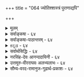 +++
title = "064 ज्योतिश्शास्त्रं पुराणाद्यपि"

+++
<details><summary>मूलम्</summary>

ज्योतिश्शास्त्रं पुराणाद्यपि न हि निगमग्राह्यमन्योन्यबाध्यं विद्यास्थाने तु सर्वं प्रतिनियतनिजोपक्रियांशे प्रमाणम् ।  
तात्पर्यं तर्कणीयं तदिह बहुविदा भूपरिध्यादिभे(दे)दैः दुर्ज्ञानं सर्वथा यन्मुनिभिरपि परैस्तत्र तूदासितव्यम् ॥ ६४ ॥
</details>

<details><summary>सर्वाङ्कषा - ६४</summary>

तु 

आर्षाणां ग्रन्थानां परस्परं विरोधे, कथमस्माभिः वर्तितव्यम्? इत्यत्र तत्त्वं शिक्षयति - ज्योति - रित्यादिना । **निगमग्राह्यम्** = निगमेन वेदेन स्वाङ्गतया परिग्राह्यं ज्योतिश्शास्त्रम्, **पुराणाद्यपि** = इतिहासपुराणादिकं च अन्योन्यबाध्यं न **हि** = परस्परबाध्यबाधकरूपं कदापि न भवति । सर्वं तु विद्यास्थानं– 'अङ्गानि वेदाश्चत्वारो मीमांसा न्यायविस्तरः । पुराणं धर्मशास्त्रं च विद्या ह्येताश्चतुर्दश ॥' इति । 'पुराण तर्कमीमांसाधर्मशास्त्राङ्गमिश्रिताः । वेदाः स्थानानि विद्यानां धर्मस्य च चतुर्दश ।' इति च ब्रह्मर्षिभिः परिगणितानि मीमांसान्यायविस्तरादीनि विद्यास्थानानि सर्वाणि **प्रतिनियतनिजोपक्रियांशे** = व्यवस्थिततया तत्तत्साध्योपकारांशे प्रमाणम् । कुत्रचित्तेषां परस्परविरोधप्रतीतौ किं कर्तव्यमित्यत्राह - तात्पर्यमित्यादि । **तत्** = तस्मात् **इह** =प्रकृतविषयेषु **बहुविदा** = अन्यन्तसूक्ष्मविशालबुद्धिमता, **भूपरिध्यादिभेदैः** = भूमेः परिमाणपरिसरादिविशेषादिभिः **तात्पर्यम्** = अन्तरङ्गाशयः **तर्कणीयम्** = ऊहनीयम् । अत्यन्तविरोधप्रतीतौ, 



[[116]]

[कालोऽतिरिक्तः ] 

65. 

सूर्यावृत्त्याद्युपाधिव्यतिकरवशतः कालताऽस्त्वम्बरादेः 

अन्यस्मिन्नन्यधर्मोपनयननियमः प्राग्वदत्रेति चेन्न । 



तैरेव पक्षभेदप्रदर्शनादौ वा का गतिरित्यत्राह - दुर्ज्ञानमित्यादि । **मुनिभिरपि** = तत्तादृशमहर्षिभिरपि **यत्** = यादृशं तत्त्वं **दुर्ज्ञानम्** = ज्ञातुमशक्यमभूत्, यतः पक्षभेदादिकं प्रदर्श्यते, तत्र **तु** = तादृशविषयेषु परैःः अस्मदादिभिः अनृषिभिः **उदासितव्यम्** = केवलस्वबुद्ध्या खण्डनमण्डनादिष्वनवतरद्भिः तटस्थ बुद्ध्या तूष्णीं स्थातव्यम् । अथवा तपसा तत्त्वमन्वेष्टव्यम् ॥ 

अत्रेदमवधेयम् – 'श्रुतिश्च भिन्ना स्मृतयश्च भिन्नाः महामतीनां मतयश्च भिन्नाः । नैको ऋषिर्यस्य मतं प्रमाणम् महाजनो येन गतस्स पन्थाः ॥' इति महाभारतवचनं सर्वविदितम् । परन्त्विदं धर्मस्य सूक्ष्मतामधिकृत्यैव प्रवृत्तमिति 'पन्थाः' इति पदेनैव ज्ञायते । 'क्रिया विकल्प्यते, न तु वस्तु' इति न्यायेन धर्माचरणविषये विकल्पादिकं सर्वैरङ्गीकृतम् । वस्तुषु विकल्पो न संभवतीत्यपि प्रायिकम् । कृकलासप्रभृतिप्राणिनां शरीरवर्णः स्वावासानुगुणं परिवर्तत इति सर्वप्रसिद्धम् । जलचरः प्राणिविशेषः कश्चित् एकस्मिन्नेव समये स्त्र्यपि भवति, पुमानपि भवति । सुसूक्ष्मपरीक्षणे उपादानोपादेयभावस्थले कदाचिद्वस्तुन्यपि विकल्पास्संभवन्ति । अतः एव - 'एकत्वे सति नानात्वं नानात्वे सति चैकता । अचिन्त्यं ब्रह्मणो रुपं कस्तद्वेदितुमर्हति ॥' (वे.सं.) इति ब्रह्मणोऽप्यत्यन्तविचित्ररूपत्वं वर्ण्यते । अत्र 'सति' द्वयेनैकत्वनानात्वयोस्समानकालिकत्वमुक्तमप्यवधेयम् । एवमेव भगवद्विभूतेरप्यत्यन्तविचित्रत्वं वर्ण्यते ' इदं हि विश्वं भगवानिवेतरः' ( भाग. 9-5-20) इति । इदं विश्वं हि इतरो भगवानिवानन्तोऽपरिच्छिन्नः, दुर्ज्ञेयश्चेत्यर्थः । अतो वृथा चर्चाः परित्यज्य तपःप्रभृतिसाधनानुष्ठानपरेर्नरैर्भवितव्यम् । 'भिद्यते हृदयग्रन्थिः छिद्यन्ते सर्वसंशयाः । क्षीयन्ते चास्य कर्माणि तस्मिन् दृष्टे परावरे ॥' (मुं.2-2-8 ) इति श्रुतिः । अद्य तु खगोलशास्त्रादिकं बहुधाभिवर्धितम् प्रयोगार्हमेव निश्चप्रचं दृश्यते । किं बहुना ! शस्त्रचिकित्सया मानवानां हृदयादिकमेव अन्यदीयहृदयादियोजनया परिवर्त्यते चिकित्सकैः । अतः 

क 

[[1]]

अद्य विज्ञानवृद्धिस्तु बहुधा दृश्यतेऽद्भुता । क्षीणं त्वध्यात्मविज्ञानं समस्या वर्धते ततः ॥ ज्ञानविज्ञाननिकषाशिलादिषु परीक्षकैः । घृष्ट्वा घृष्ट्वा पदार्थानां स्वभावादिपरीक्षया ॥ 

तत्त्वं सम्यङ्विनिश्चित्य वक्तव्यं विबुधोत्तमैः । नो चेल्लुप्येत श्रद्धादिः, सर्वनाशाय तद्भवेत् ॥ तपःप्रभृतिभिर्दीर्घकालाविरतसेवितैः । निरुपाधिकभक्त्यादिप्रसन्नस्येश्वरस्य च ॥ 

महात्मनां च कृपया प्राप्यं ज्ञानं यदुच्यते । शक्यं कथं वा तल्लब्धं केवलैर्ग्रन्थपतिभिः ॥ ६४ ॥
</details>

<details><summary>सर्वाङ्कषा-पाठान्तरम् - ६४</summary>

आर्षाणां ग्रन्थानां परस्परं विरोधे, कथमस्माभिः वर्तितव्यम्‌? इत्यत्र तत्त्वं शिक्षयति - ज्योति- रित्यादिना । निगमग्राह्यम्‌ - निगमेन वेदेन स्वाङ्गतया परिग्राहं ज्योतिश्शास्त्रम्‌, पुराणाद्यपि = इतिहासपुराणादिकं च अन्योन्यबाध्यं न हि = परस्परबाध्यबाधकरूपं कदापि न भवति । सर्वं तु विद्यास्थानं - 'अङ्गानि वेदाश्चत्वारो मीमांसा न्यायविस्तरः । पुराणं धर्मशास्त्रं च विद्या होताश्चतुर्दश ॥' इति । 'पुराण तर्कमीमांसाधर्मशास्त्राङ्गमिश्रिताः । वेदाः स्थानानि विद्यानां धर्मस्य च चतुर्दश ॥" इति च ब्रह्मर्षिभिः परिगणितानि मीमांसान्यायविस्तरादीनि विद्यास्थानानि सर्वाणि प्रतिनियतनिजोपक्रियांशे = व्यवस्थिततया तत्तत्साध्योपकारांशो प्रमाणम्‌ । कुत्रचित्तेषां परस्परविरोधप्रतीतौ किं कर्तव्यमित्यत्राह - तात्पर्यमित्यादि । तत्‌ = तस्मात्‌ इह = प्रकृतविषयेषु बहुविदा = अन्यन्तसूक्ष्मविशालबुद्धिमता, भूपरिष्यादिभेदैः = भूमेः परिमाणपरिसरादिविशेषादिभिः तात्पर्यम्‌ = अन्तरङ्गाशयः तर्कणीयम्‌ = ऊहनीयम्‌ । अत्यन्तविरोधप्रतीतौ, तैरेव पक्षभेदप्रदर्शनादौ वा का गतिरित्यत्राह - दुर्ज्ञानामित्यादि । मुनिभिरपि तत्तादृशमहर्षिभिरपि यत्‌ = यादृशं तत्वं दुर्ज्ञानम्‌ = ज्ञातुमशक्यमभूत्‌, यतः पक्षभेदादिकं प्रदर्श्यते, तत्र तु = तादृशविषयेषु परैः = अस्मदादिभिः अनृषिभिः उदासितव्यम्‌ = केवलस्वबुद्ध्या खण्डनमण्डनादिष्वनवतरद्भिः तटस्थबुद्ध्या तूष्णीं स्थातव्यम्‌ । अथवा तपसा तत्त्वमन्वेष्टव्यम्‌ ॥   
अत्रेदमवधेयम्‌ - 'श्रुतिश्च भिन्ना स्मृतयश्च भिन्नाः महामतीनां मतयश्च भिन्नाः । नैको ऋषिर्यस्य मतं प्रमाणम्‌ महाजनो येन गतस्स प्राः ॥' इति महाभारतवचनं सर्वविदितम्‌ । परन्त्विदं धर्मस्य सूक्ष्मतामधिकृत्यैव प्रवृत्तमिति 'पन्थाः' इति पदेनैव ज्ञायते । 'क्रिया विकल्प्यते, न तु वस्तु' इति न्यायेन धर्माचरणविषये विकल्पादिकं सर्वैरङ्गीकृतम्‌ । वस्तुषु विकल्पो न संभवतीत्यपि प्रायिकम्‌ । कृकलासप्रभृतिप्राणिनां शरीरवर्णः स्वावासानुगुणं परिवर्तत इति सर्वप्रसिद्धम्‌ । जलचरः प्राणिविशेषः कश्चित्‌ एकस्मिन्नेव समये स्त्र्यापि भवति, पुमानपि भवति । सुसूक्ष्मपरीक्षणे उपादानोपादेयभावस्थले कदाचिद्वस्तुन्यपि विकल्पास्संभवन्ति । अतः एव - 'एकत्वे सति नानात्वं नानात्वे सति चैकता । अचिन्त्यं ब्रह्मणो रुपं कस्तद्वेदितुमर्हति ॥' वे.सं.) इति ब्रह्मणोऽप्यत्यन्तविचित्ररूपत्वं वर्ण्यते । अत्र 'सति'द्वयेनैकत्वनानात्वयो- स्समानकालिकत्वमुक्तमप्यवधेयम्‌ । एवमेव भगवद्विभूतेरप्यत्यन्तविचित्रत्वं वर्ण्यते 'इदं हि विश्वं भगवानिवेतरः' (भाग.९-५-२०) इति । इदं विश्वं हि इतरो भगवानिवानन्तोऽपरिच्छिन्नः, दुर्ज्ञेयश्चेत्यर्थः । अतो वृथा चर्चाः परित्यज्य तपःप्रभृतिसाधनानुष्ठानपरेर्नरैर्भवितव्यम्‌ । 'भिद्यते हृदयग्रन्थिः छिद्यन्ते सर्वसंशयाः । क्षीयन्ते चास्य कर्माणि तस्मिन्‌ दृष्टे परावरे ॥' (मुं.२-२-८) इति श्रुतिः । अद्य तु खगोळशास्त्रादिकं बहुधाभिवर्धितम्‌ प्रयोगार्हमेव निश्चप्रचं दृश्यते । किं बहुना! शस्त्रचिकित्सया मानवानां हृदयादिकमेव अन्यदीयहृदयादियोजनया परिवर्त्यते चिकित्सकैः । अतः-   
अद्य विज्ञानवृद्धिस्तु बहुधा दृश्यतेऽद्भुता । क्षीणं त्वध्यात्मविज्ञानं समस्या वर्धते ततः ॥ ज्ञानविज्ञाननिकषाशिलादिषु परीक्षकः । दृष्ट्वा धृष्ट्वा पदार्थानां स्वभावादिपरीक्षया ॥   
तत्त्वं सम्यङ्विनिश्चित्य वक्तव्यं विबुधोत्तमैः । नो चेल्लुप्येत श्रद्धादिः, सर्वनाशाय तद्भवेत्‌ ॥   
तपःप्रभृतिभिर्दीर्धकालाविरतसेवितैः । निरुपाधिकभक्त्यादिप्रसन्नस्येश्वरस्य च ॥   
महात्मनां च कृपया प्राप्यं ज्ञानं यदुच्यते । शक्यं कथं वा तल्लब्धुं केवलैर्ग्रन्थपङ्क्तिभिः ॥ ६४ ॥
</details>

<details><summary>ಕನ್ನಡ - ६४</summary>

-64- [भूभ्रमणादिवादगळ विरोध परिहार

भूगोळद विषयदल्लि सम्प्रदायभेदगळिगॆ एनु गति? ऎम्ब प्रश्नॆगॆ उत्तर हेळुत्तारॆ- निगमग्राह्यं ज्योतिश्यास्त्रं पुराणाद्यपि अनोन्यबाध्यं न हि वेदक्कॆ उपकारवागिरुव जोतिशास्त्र पुरा णादिगळु ऎरडू ऒन्दरिन्द मत्तॊन्दु बाधिसिकॊळ्ळतक्कवल्ल. सर्वन्तु विद्यास्थानं प्रतिनियतनिजोपियांशे प्रमाण०-१४ विद्यास्थानगळॆल्लवू आया शास्त्रक्कॆ व्यवस्थितवाद सहकारांशदल्लि प्रमाणवागुत्तवॆ.

तत् इह बहुविदा भूपरिध्यादिभेदै- तात्पर्य० तर्क णीयं - आद्दरिन्द इल्लि महा विवेकियिन्द भूमण्डलद परिमाणादि कल्पनॆ मुन्तादवुगळिन्द अवुगळ अभिप्रायवन्नु ऊहिसिकॊळ्ळतक्कद्दु.

यत् मुनिभिरसि सर्वथा दुज्ञान, तत्र परैस्तु उदासि तव्यं- याव सूक्षविषयगळु ऋषिगळिगू तिळियलु सर्वथा अशक्य वागिरुवुवो आ विषयदल्लि इतररन्तु उदासीनरागिरुवुदु लेसु.

अनन्तवाद ई ब्रह्माण्डदल्लिरुवुदन्नु यारु तानॆ पूर्णवागि अरियलु शक्य ! आद्दरिन्द

विवेकियादवनु निरहङ्कारभावनॆयिन्द इरबेकाद्दु अत्यावश्यक.

हीगॆ ६ द्रव्यगळल्लि मॊदलनॆय जडद्रव्यवाद प्रकृतिय निरूपणॆ मुगियितु. ऎरडनॆय जडद्रव्यवाद कालवन्नु निरूपिसुत्तारॆ. सूर्यावृत्ताद्रुपाधितिकरवशतः अम्बरादे कालता अस्तु सूर्यचलनॆ मुन्ताद उपाधिगळ सम्बन्धदिन्द आकाशादिगळे कालव्यव. हार निर्वाहकवागि आगलि, अत्र अन्यस्मिन्नन्यधर्मो पनयननियमः प्राग्वत् 'अस्तु' - ई कालविचारदल्लि उपाधिगळल्लिरुव धर्मगळु वस्तुविनल्लि हेगॆ आरोपितवागुत्तवॆ इत्यादि नियमगळु हिन्दॆ(49 शो) हेळिद रीतियल्ले आगबहुदु. आद्दरिन्द अतिरिक्तवाद कालद्रव्य बेकागिल्ल. ॥६४॥
</details>

<details><summary>सर्वार्थसिद्धिः - ६४</summary>

भूपरिधिकलानादिषु वैदिकशास्त्रद्वयविरोधं परिहर्तुमाह - ज्योतिरिति ॥ निगमग्राह्यमिति हेतुगर्भम् ; यद्यु- भयबाधोऽन्यतरबाधो वा, न तत्र बाधितस्य वेदोपकारकत्वं स्यादिति भावः । कथं वा विरुद्धयोस्साकल्येन प्रामाण्यमित्यत्राह - विद्यास्थानमिति । येनयेनोपकारेण दशविद्यास्थानानि वेदैरुपजीव्यन्ते, तत्रांशे विरोधाभावात्प्रामाण्यं प्रतिष्ठितमित्यर्थः । अंशान्तरे कथमित्यत्राह - तात्पर्यमिति । न ह्यन्यपरवाक्यैरापातप्रतीतार्थस्थापनम् ; यत्र च तात्पर्यं तत्र च न विरोध इति भावः । ननु ज्योतिरागमे पञ्च सिद्धान्ताः प्रवृत्ताः, पुराणेष्वप्येवं मतभेदा दृढाः । तत्रान्यतमप्रतिक्षेपे मुनयोऽपि यदि मुह्यन्ति किं कर्तव्यमित्यत्राह - दुर्ज्ञानमिति । परैः - ऋषिव्यतिरिक्तैरस्मदादिभिरित्यर्थः ॥ ६४ ॥ इति भूपरिमाणादिवाक्येपु परस्परविरोधपरिहारः ॥
</details>

<details><summary>नरसिंह-देवः आनन्ददायिनी - ६४</summary>

प्रसङ्गस्सङ्गतिरित्याह - भूपरिधीति । भूपरिधिः - भूगोळमित्यन्ये । भुवो मर्यादेत्यपरे । पूर्वोक्तन्यायेन ज्योतिश्शास्त्रपुराणयोर्विरोधादिति भावः । ननु तत्र कस्यचिद्बाधोऽस्त्वित्यत्राह - अन्यतरबाध इति । न तत्रेति - तथाच विद्यास्थानेषु परिगणनविरोध इति भावः । येनयेनेति - ज्योतिश्शास्त्रं कालनिर्णायकत्वेनोपकरोतीति तत्र कृत्स्नं प्रमाणम्; पुराणादीनि तत्वांशादिनिर्णायकत्वेनेति तत्र प्रमाणम्; विरोधाभावादिति भावः । ननु विरोधस्थले कथं निर्वाहः? इत्यत्राह - न ह्यन्यपरेति । तत्रान्यपरवाक्यानुसारेण नयनमित्यर्थः; तथा च सर्वमपि स्वतात्पर्यांशे बाधाभावात् प्रमाणमिति भावः । पुराणेष्वेवान्योऽन्यं यदि विरोधः तथा ज्योतिश्शास्त्रेषु च यदि विरोधः तदा कथम्? इत्याशङ्क्य तत्तन्निर्णायक ऋषिवचनानुसारेण निर्णयः कार्योऽन्यथा विकल्प इत्यभिप्रायेणाह - नन्वित्यादिना । यदि तत्वांशविरोधो दुष्परिहरः तदा कल्पभेदेन विकल्पः । यदि कालांशे विरोधः तदा देशभेदेनेति भावः ॥ ६४ ॥  
 भूपरिध्यादिविषयप्रमणेषु परस्परविसेधपरिहारः ।
</details>

<details><summary>उत्तमूरु-वीरराघवः अलभ्यलाभः - ६४</summary>

एवं तर्कबलेनापि भूभ्रमणपक्षं प्रतिक्षिप्य तृतीयपादस्यैतत्सर्वाभिप्रायकत्वमाह तदेतदिति ।  
जैनपक्षक्षेपि चतुर्थपादमवतारयति भूपतन इति । निरोधेति । 'गुरुत्वात् पतनम्' इत्येतत् विधारकव्यापाररहिनविषय एव हीष्टम्, विघारकोपपादने च न तत्कल्पनेति । गौरवप्रकर्षकाष्ठेति । गरिष्टेत्यर्थः । पोतवालुकेति । पोतो नौः गुरुत्वेऽपि, वैशाल्यातिशयादिना पृथुना जलेन धार्यने । बालुकाश्च विशरणस्वभावा अपि गोण्यादिना बद्धा न विशीर्यन्ते । यद्वा गरीयान् पोतो न तथा भूपरिधिः - भूगोलपरिमाणम् । तच्च सूर्यसिद्धान्त - आर्यभट – लल्लाचार्य – वराहमिहिर - ब्रह्मगुप्त - भास्करमतभेदेन भिन्नम् । अङ्गुलमानभेदमूलोऽयं मानभेद इत्यविरोधः । अन्यथा पुनरेकतममेव प्रामाणिकम् । ज्योतिश्शास्त्रपुराणादिकयोरुभयोरपि वेदांगतया निगमग्राह्य(स्वीकार्य)त्वात् न बाध्यता । निजोपक्रियांश इति । कस्य विद्यास्थानस्य कस्मिन्नुपकारे नैर्भर्यमिति न्यायपरिशुद्धौ प्रादर्शि । श्रीविष्णुपुराणव्याख्यने च श्रीविष्णुचित्तार्यैः, 'पुराणकारस्य हि वैराग्योत्पादने भगवन्माहात्म्यज्ञापने च तात्पर्यात् न लोकसंख्यागणितेऽत्यादरः' इत्युक्तम् । तत् - तस्मात्, इह - ग्रन्थोक्ते भूपरिध्यादिभेदे - भूपरिमाणमेरुस्वरूपादिनानात्वे सति, भूपरिध्यादेर्भेदे - एकस्मिन् विशेषे तात्पर्यं तर्क्यम् । भेदैरिति पाठे भूपरिध्यादिभेदकाङ्गुलमानभेदान् आदाय एकत्र तात्पर्यमित्यर्थः । तृतीयायाः दुर्ज्ञानमित्यत्र वाऽन्वयः । दुःखेन ज्ञायत इति खलु । ज्योतिरागमे पञ्च सिद्धान्ता इति । ज्यातिरागमः - ज्यौतिषम् । 'पैतामहञ्च सौरञ्च वासिष्ठं पौलिशं तथा । रोमकञ्चेति गणितं पञ्चकं परमाद्भुतम्' इति काश्यपसंहितायां सूर्यारुणसंवादे । वराहमिहिरेणाप्युक्तम्, 'पौलिशरोमक-वासिष्ठ-सौर-पैतामहास्तु सिद्धान्ताः । पञ्चभ्यो द्वावाद्यौ व्याख्यातौ लाष्टदेवेन ॥ पौलिशकृतः स्फुटोऽसौ तस्याऽऽसन्नस्तु रोमकः प्रोक्तः । स्पष्टतरः सावित्रः परिशेषौ दूरविभ्रष्टौ ॥' इत्युक्तम् । अथ ब्रह्मसिद्धान्तपरिष्करणञ्च ब्रह्मगुप्तेनाऽऽरब्धम् । 'कार्यो यत्नो यस्मिन् दृग्गणिसतैक्यं सदा भवति' इति च ब्रह्मगुप्तोक्तिः । दृढाः - अविबाल्यत्वेन प्रतीताः । उदासितव्यमिति । यस्यकस्यचिद् भ्रमणमस्तु; यः कश्चन सिद्धान्तोऽस्तु । प्रत्यक्षं फलानुभवकल्पितहेतुकार्यभावाधीनबलाबलञ्च निरीक्ष्य समुचितं रोचयमानैरन्यदुपेक्ष्यम् । अन्यतमपरिशेषणप्रयासस्त्वत्रास्माकं न फलेग्रहि स्यादिति विमृश्यते चेत्, स प्रयसो न कार्य इति भावः । अत्रोक्तं भावप्रकाशे, 'सिद्धान्तभेदेऽपि अयननिवृत्तौ प्रत्यक्षं सममण्डललेखासंप्रयोगाभ्युदितांशकानां छायाजलयन्त्रदृग्गणितसाम्येन प्रतिपादनकुशलो दैवज्ञ इत्युक्तं वराहमिहिराचार्यैः' इति ॥ ६४ ॥
</details>

<details><summary>सौम्य-वरद-रामानुज-गूढार्थ-प्रकाशः - ६४</summary>

निगमग्राह्यमिति । निगमेन स्वस्याङ्गत्वेन स्वोकार्यमित्यर्थः । तर्कणीयम् - ऊहनीयमित्यर्थः । दुर्ज्ञानमिति । दुर्ज्ञेयमित्यर्थः ॥ ६४ ॥
</details>







